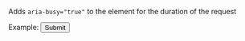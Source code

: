 Adds `aria-busy="true"` to the element for the duration of the request

Example:
<button data-loading-aria-busy>Submit</button>
